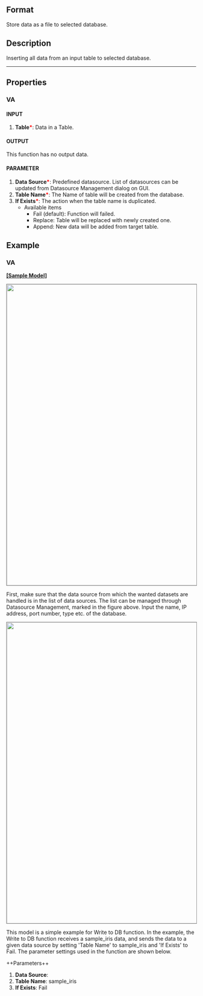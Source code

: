 ## Format
Store data as a file to selected database.

## Description
Inserting all data from an input table to selected database.

---

## Properties
### VA
#### INPUT
1. **Table**<b style="color:red">*</b>: Data in a Table.

#### OUTPUT
This function has no output data.

#### PARAMETER
1. **Data Source**<b style="color:red">*</b>: Predefined datasource. List of datasources can be updated from Datasource Management dialog on GUI.
1. **Table Name**<b style="color:red">*</b>: The Name of table will be created from the database.
1. **If Exists**<b style="color:red">*</b>:  The action when the table name is duplicated.
   - Available items
      - Fail (default): Function will failed.
      - Replace: Table will be replaced with newly created one.
      - Append: New data will be added from target table.
      
## Example
### VA

**<a href="/static/help/python/sample_model/Write_to_DB.json" download>[Sample Model]</a>**


<img src="/static/help/python/sample_model_img/read_from_db_1.PNG"  width="800px" style="border: 1px solid gray" >

First, make sure that the data source from which the wanted datasets are handled is in the list of data sources. The list can be managed through Datasource Management, marked in the figure above. Input the name, IP address, port number, type etc. of the database.

<img src="/static/help/python/sample_model_img/Write_to_DB.PNG"  width="800px" style="border: 1px solid gray" >

This model is a simple example for Write to DB function. In the example, the Write to DB function receives a sample_iris data, and sends the data to a given data source by setting 'Table Name' to sample_iris and 'If Exists' to Fail. The parameter settings used in the function are shown below.

++Parameters++
1. **Data Source**: 
2. **Table Name**: sample_iris
3. **If Exists**: Fail
